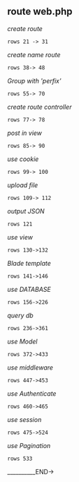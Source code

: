 ## route web.php

_create route_

    rows 21 -> 31

_create name route_

    rows 38-> 48

_Group with 'perfix'_

    rows 55-> 70

_create route controller_

    rows 77-> 78

_post in view_

    rows 85-> 90

_use cookie_

    rows 99-> 100

_upload file_

    rows 109-> 112

_output JSON_

    rows 121

_use view_

    rows 130->132

_Blade template_

    rows 141->146

_use DATABASE_

    rows 156->226

_query db_

    rows 236->361

_use Model_

    rows 372->433

_use middleware_

    rows 447->453

_use Authenticate_

    rows 460->465

_use session_

    rows 475->524

_use Pagination_

    rows 533














__________END->